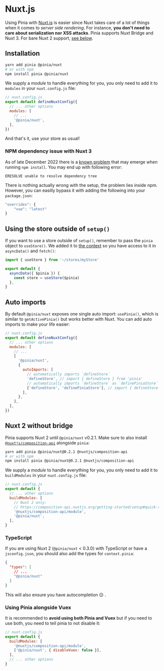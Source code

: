 # Nuxt.js

Using Pinia with [Nuxt.js](https://nuxtjs.org/) is easier since Nuxt takes care of a lot of things when it comes to _server side rendering_. For instance, **you don't need to care about serialization nor XSS attacks**. Pinia supports Nuxt Bridge and Nuxt 3. For bare Nuxt 2 support, [see below](#nuxt-2-without-bridge).

## Installation

```bash
yarn add pinia @pinia/nuxt
# or with npm
npm install pinia @pinia/nuxt
```

We supply a _module_ to handle everything for you, you only need to add it to `modules` in your `nuxt.config.js` file:

```js
// nuxt.config.js
export default defineNuxtConfig({
  // ... other options
  modules: [
    // ...
    '@pinia/nuxt',
  ],
})
```

And that's it, use your store as usual!

### NPM dependency issue with Nuxt 3

As of late December 2022 there is a [known problem](https://github.com/vuejs/pinia/issues/853) that may emerge when running `npm install`. You may end up with following error:

```
ERESOLVE unable to resolve dependency tree
```

There is nothing actually wrong with the setup, the problem lies inside npm. However, you can easilly bypass it with adding the following into your `package.json`:

```js
"overrides": { 
    "vue": "latest"
}
```

## Using the store outside of `setup()`

If you want to use a store outside of `setup()`, remember to pass the `pinia` object to `useStore()`. We added it to [the context](https://nuxtjs.org/docs/2.x/internals-glossary/context) so you have access to it in `asyncData()` and `fetch()`:

```js
import { useStore } from '~/stores/myStore'

export default {
  asyncData({ $pinia }) {
    const store = useStore($pinia)
  },
}
```

## Auto imports

By default `@pinia/nuxt` exposes one single auto import: `usePinia()`, which is similar to `getActivePinia()` but works better with Nuxt. You can add auto imports to make your life easier:

```js
// nuxt.config.js
export default defineNuxtConfig({
  // ... other options
  modules: [
    // ...
    [
      '@pinia/nuxt',
      {
        autoImports: [
          // automatically imports `defineStore`
          'defineStore', // import { defineStore } from 'pinia'
          // automatically imports `defineStore` as `definePiniaStore`
          ['defineStore', 'definePiniaStore'], // import { defineStore as definePiniaStore } from 'pinia'
        ],
      },
    ],
  ],
})
```

## Nuxt 2 without bridge

Pinia supports Nuxt 2 until `@pinia/nuxt` v0.2.1. Make sure to also install [`@nuxtjs/composition-api`](https://composition-api.nuxtjs.org/) alongside `pinia`:

```bash
yarn add pinia @pinia/nuxt@0.2.1 @nuxtjs/composition-api
# or with npm
npm install pinia @pinia/nuxt@0.2.1 @nuxtjs/composition-api
```

We supply a _module_ to handle everything for you, you only need to add it to `buildModules` in your `nuxt.config.js` file:

```js
// nuxt.config.js
export default {
  // ... other options
  buildModules: [
    // Nuxt 2 only:
    // https://composition-api.nuxtjs.org/getting-started/setup#quick-start
    '@nuxtjs/composition-api/module',
    '@pinia/nuxt',
  ],
}
```

### TypeScript

If you are using Nuxt 2 (`@pinia/nuxt` < 0.3.0) with TypeScript or have a `jsconfig.json`, you should also add the types for `context.pinia`:

```json
{
  "types": [
    // ...
    "@pinia/nuxt"
  ]
}
```

This will also ensure you have autocompletion 😉 .

### Using Pinia alongside Vuex

It is recommended to **avoid using both Pinia and Vuex** but if you need to use both, you need to tell pinia to not disable it:

```js
// nuxt.config.js
export default {
  buildModules: [
    '@nuxtjs/composition-api/module',
    ['@pinia/nuxt', { disableVuex: false }],
  ],
  // ... other options
}
```
